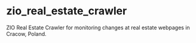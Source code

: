 # zio_real_estate_crawler
ZIO Real Estate Crawler for monitoring changes at real estate webpages in Cracow, Poland.
